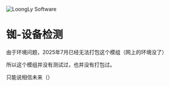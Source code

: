 ![LoongLy Software](https://gitee.com/zixuan_long/Img/raw/master/LS3_LOW_PIX.png)



# 铷-设备检测
由于环境问题，2025年7月已经无法打包这个模组（网上的环境没了）

所以这个模组并没有测试过，也并没有打包过。

只能说相信未来（）



